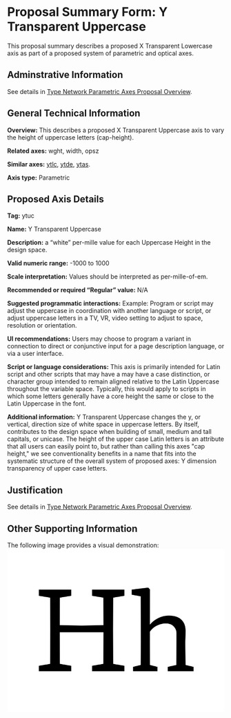 # Proposal Summary Form: Y Transparent Uppercase

This proposal summary describes a proposed X Transparent Lowercase axis as part of
a proposed system of parametric and optical axes.

## Adminstrative Information

See details in [Type Network Parametric Axes Proposal Overview](Overview.md).

## General Technical Information

**Overview:** This describes a proposed X Transparent Uppercase axis to vary the
height of uppercase letters (cap-height).

**Related axes:** wght, width, opsz

**Similar axes:** [ytlc](ProposalSummary_ytlc.md), [ytde](ProposalSummary_ytde.md), [ytas](ProposalSummary_ytas.md).

**Axis type:** Parametric

## Proposed Axis Details

**Tag:** ytuc

**Name:** Y Transparent Uppercase

**Description:** a “white” per-mille value for each Uppercase Height in the design space.

**Valid numeric range:**  -1000 to 1000

**Scale interpretation:** Values should be interpreted as per-mille-of-em.

**Recommended or required “Regular” value:** N/A

**Suggested programmatic interactions:** Example: Program or script may adjust the uppercase
in coordination with another language or script, or adjust uppercase letters in a TV, VR, video
setting to adjust to space, resolution or orientation.  

**UI recommendations:** Users may choose to program a variant in connection to direct or
conjunctive input for a page description language, or via a user interface.

**Script or language considerations:** This axis is primarily intended for Latin script and other scripts that may have a may have a case distinction, or character group intended to remain aligned relative to the Latin Uppercase throughout the variable space. Typically, this would apply to scripts in which some letters generally have a core height the same or close to the Latin Uppercase in the font.


**Additional information:** Y Transparent Uppercase changes the y, or vertical, direction size of
white space in uppercase letters. By itself, contributes to the design space when building of
small, medium and tall capitals, or unicase. The height of the upper case Latin letters is an
attribute that all users can easily point to, but rather than calling this axes "cap height,"
we see conventionality benefits in a name that fits into the systematic structure of the overall
system of proposed axes: Y dimension transparency of upper case letters.

## Justification

See details in [Type Network Parametric Axes Proposal Overview](Overview.md).

## Other Supporting Information

The following image provides a visual demonstration:
![Demonstration](demos/animation-ytuc.gif)
